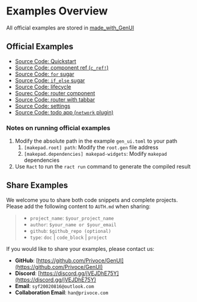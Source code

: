 # Examples Overview

All official examples are stored in [made_with_GenUI](https://github.com/Privoce/made_with_GenUI/)

## Official Examples

- [Source Code: Quickstart](https://github.com/Privoce/made_with_GenUI/tree/main/tests/quickstart)
- [Source Code: component ref (`c_ref!`)](https://github.com/Privoce/made_with_GenUI/tree/main/tests/c_ref)
- [Source Code: `for` sugar](https://github.com/Privoce/made_with_GenUI/tree/main/tests/for_sugar)
- [Source Code: `if_else` sugar](https://github.com/Privoce/made_with_GenUI/tree/main/tests/if_sugar)
- [Source Code: lifecycle](https://github.com/Privoce/made_with_GenUI/tree/main/tests/lifecycle)
- [Sourec Code: router component](https://github.com/Privoce/made_with_GenUI/tree/main/tests/router)
- [Source Code: router with tabbar](https://github.com/Privoce/made_with_GenUI/tree/main/tests/router_tabbar)
- [Source Code: settings](https://github.com/Privoce/made_with_GenUI/blob/main/tests/settings/views/home.gen)
- [Source Code: todo app (`network` plugin)](https://github.com/Privoce/made_with_GenUI/blob/main/tests/todo)

### Notes on running official examples

1. Modify the absolute path in the example `gen_ui.toml` to your path
   1. `[makepad.root] path`: Modify the `root.gen` file address
   2. `[makepad.dependencies] makepad-widgets`: Modify `makepad` dependencies
2. Use `Ract` to run the `ract run` command to generate the compiled result

## Share Examples

We welcome you to share both code snippets and complete projects. Please add the following content to `AUTH.md` when sharing:

> - `project_name`: `$your_project_name`
> - `author`: `$your_name or $your_email`
> - `github`: `$github_repo (optional)`
> - `type`: `doc` | `code_block` | `project`

If you would like to share your examples, please contact us:

- **GitHub**: [https://github.com/Privoce/GenUI](https://github.com/Privoce/GenUI)
- **Discord**: [https://discord.gg/jVEJDhE75Y](https://discord.gg/jVEJDhE75Y)
- **Email**: `syf20020816@outlook.com`
- **Collaboration Email**: `han@privoce.com`
